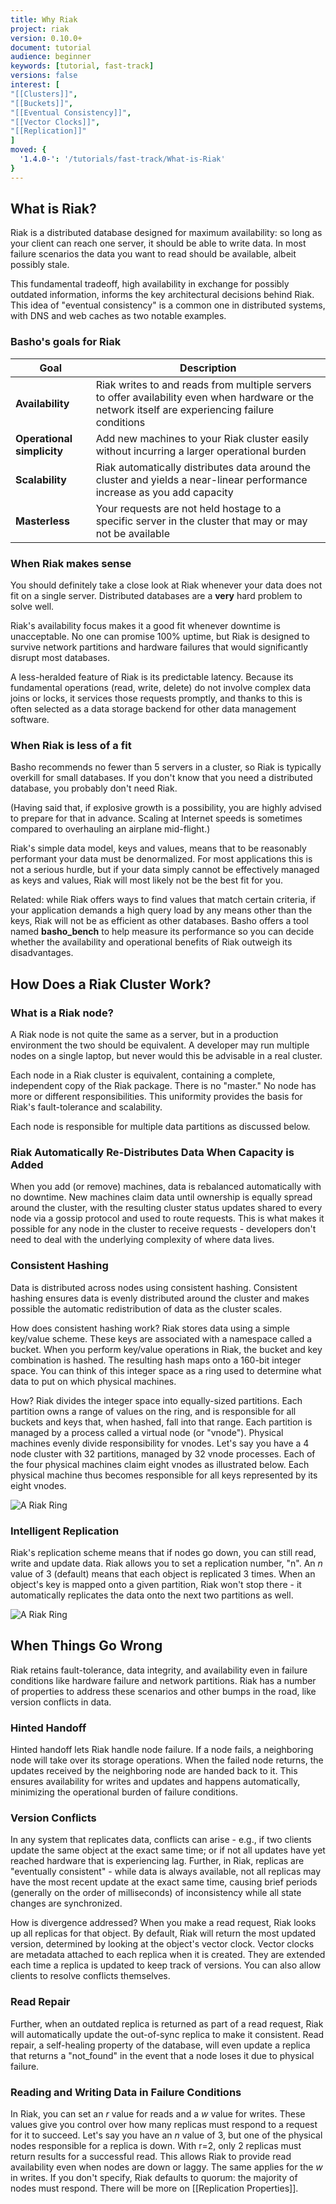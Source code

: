 ```yaml
---
title: Why Riak
project: riak
version: 0.10.0+
document: tutorial
audience: beginner
keywords: [tutorial, fast-track]
versions: false
interest: [
"[[Clusters]]",
"[[Buckets]]",
"[[Eventual Consistency]]",
"[[Vector Clocks]]",
"[[Replication]]"
]
moved: {
  '1.4.0-': '/tutorials/fast-track/What-is-Riak'
}
---
```


## What is Riak?

Riak is a distributed database designed for maximum availability: so long as your client can reach one server, it should be able to write data. In most failure scenarios the data you want to read should be available, albeit possibly stale.

This fundamental tradeoff, high availability in exchange for possibly outdated information, informs the key architectural decisions behind Riak. This idea of "eventual consistency" is a common one in distributed systems, with DNS and web caches as two notable examples.


### Basho's goals for Riak

Goal | Description
-------|-------
**Availability** | Riak writes to and reads from multiple servers to offer availability even when hardware or the network itself are experiencing failure conditions
**Operational simplicity** | Add new machines to your Riak cluster easily without incurring a larger operational burden
**Scalability** | Riak automatically distributes data around the cluster and yields a near-linear performance increase as you add capacity
**Masterless** | Your requests are not held hostage to a specific server in the cluster that may or may not be available


### When Riak makes sense

You should definitely take a close look at Riak whenever your data does not fit on a single server.  Distributed databases are a **very** hard problem to solve well.

Riak's availability focus makes it a good fit whenever downtime is unacceptable. No one can promise 100% uptime, but Riak is designed to survive network partitions and hardware failures that would significantly disrupt most databases.

A less-heralded feature of Riak is its predictable latency. Because its fundamental operations (read, write, delete) do not involve complex data joins or locks, it services those requests promptly, and thanks to this is often selected as a data storage backend for other data management software.

### When Riak is less of a fit

Basho recommends no fewer than 5 servers in a cluster, so Riak is typically overkill for small databases. If you don't know that you need a distributed database, you probably don't need Riak.

(Having said that, if explosive growth is a possibility, you are highly advised to prepare for that in advance. Scaling at Internet speeds is sometimes compared to overhauling an airplane mid-flight.)

Riak's simple data model, keys and values, means that to be reasonably performant your data must be denormalized. For most applications this is not a serious hurdle, but if your data simply cannot be effectively managed as keys and values, Riak will most likely not be the best fit for you.

Related: while Riak offers ways to find values that match certain criteria, if your application demands a high query load by any means other than the keys, Riak will not be as efficient as other databases. Basho offers a tool named **basho_bench** to help measure its performance so you can decide whether the availability and operational benefits of Riak outweigh its disadvantages.

## How Does a Riak Cluster Work?

### What is a Riak node?

A Riak node is not quite the same as a server, but in a production environment the two should be equivalent. A developer may run multiple nodes on a single laptop, but never would this be advisable in a real cluster.

Each node in a Riak cluster is equivalent, containing a complete, independent copy of the Riak package. There is no "master." No node has more or different responsibilities. This uniformity provides the basis for Riak's fault-tolerance and scalability.

Each node is responsible for multiple data partitions as discussed below.

### Riak Automatically Re-Distributes Data When Capacity is Added

When you add (or remove) machines, data is rebalanced automatically with no downtime. New machines claim data until ownership is equally spread around the cluster, with the resulting cluster status updates shared to every node via a gossip protocol and used to route requests. This is what makes it possible for any node in the cluster to receive requests - developers don't need to deal with the underlying complexity of where data lives.

### Consistent Hashing

Data is distributed across nodes using consistent hashing. Consistent hashing ensures data is evenly distributed around the cluster and makes possible the automatic redistribution of data as the cluster scales.

How does consistent hashing work? Riak stores data using a simple key/value scheme. These keys are associated with a namespace called a bucket. When you perform key/value operations in Riak, the bucket and key combination is hashed. The resulting hash maps onto a 160-bit integer space. You can think of this integer space as a ring used to determine what data to put on which physical machines.

How? Riak divides the integer space into equally-sized partitions. Each partition owns a range of values on the ring, and is responsible for all buckets and keys that, when hashed, fall into that range. Each partition is managed by a process called a virtual node (or "vnode"). Physical machines evenly divide responsibility for vnodes. Let's say you have a 4 node cluster with 32 partitions, managed by 32 vnode processes. Each of the four physical machines claim eight vnodes as illustrated below. Each physical machine thus becomes responsible for all keys represented by its eight vnodes.

![A Riak Ring](/images/riak-ring.png)

### Intelligent Replication

Riak's replication scheme means that if nodes go down, you can still read, write and update data. Riak allows you to set a replication number, "n". An _n_ value of 3 (default) means that each object is replicated 3 times. When an object's key is mapped onto a given partition, Riak won't stop there - it automatically replicates the data onto the next two partitions as well.

![A Riak Ring](/images/riak-data-distribution.png)

## When Things Go Wrong

Riak retains fault-tolerance, data integrity, and availability even in failure conditions like hardware failure and network partitions. Riak has a number of properties to address these scenarios and other bumps in the road, like version conflicts in data.

### Hinted Handoff

Hinted handoff lets Riak handle node failure. If a node fails, a neighboring node will take over its storage operations. When the failed node returns, the updates received by the neighboring node are handed back to it. This ensures availability for writes and updates and happens automatically, minimizing the operational burden of failure conditions.

### Version Conflicts

In any system that replicates data, conflicts can arise - e.g., if two clients update the same object at the exact same time; or if not all updates have yet reached hardware that is experiencing lag. Further, in Riak, replicas are "eventually consistent" - while data is always available, not all replicas may have the most recent update at the exact same time, causing brief periods (generally on the order of milliseconds) of inconsistency while all state changes are synchronized.

How is divergence addressed? When you make a read request, Riak looks up all replicas for that object. By default, Riak will return the most updated version, determined by looking at the object's vector clock. Vector clocks are metadata attached to each replica when it is created. They are extended each time a replica is updated to keep track of versions. You can also allow clients to resolve conflicts themselves.

### Read Repair
Further, when an outdated replica is returned as part of a read request, Riak will automatically update the out-of-sync replica to make it consistent. Read repair, a self-healing property of the database, will even update a replica that returns a "not_found" in the event that a node loses it due to physical failure.

### Reading and Writing Data in Failure Conditions
In Riak, you can set an _r_ value for reads and a _w_ value for writes. These values give you control over how many replicas must respond to a request for it to succeed. Let's say you have an _n_ value of 3, but one of the physical nodes responsible for a replica is down. With r=2, only 2 replicas must return results for a successful read. This allows Riak to provide read availability even when nodes are down or laggy. The same applies for the _w_ in writes. If you don't specify, Riak defaults to quorum: the majority of nodes must respond. There will be more on [[Replication Properties]].
